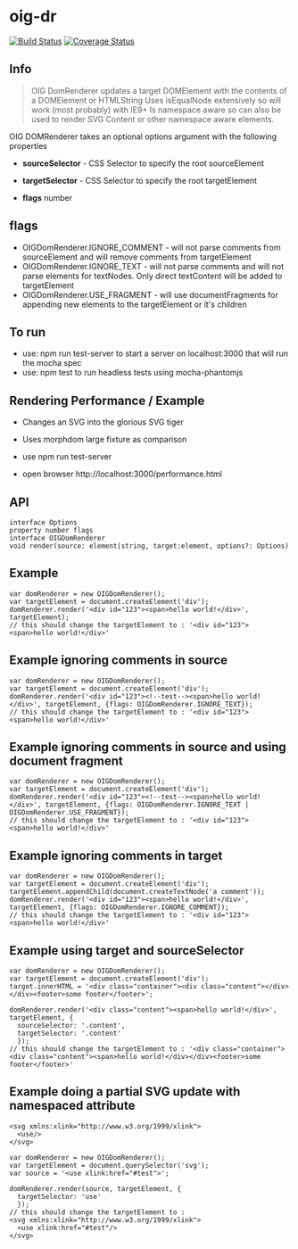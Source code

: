 # oig-dr

[![Build Status](https://travis-ci.org/shock01/oig-dr.svg?branch=master)](https://travis-ci.org/shock01/oig-dr)
[![Coverage Status](https://coveralls.io/repos/github/shock01/oig-dr/badge.svg?branch=master&unique123)](https://coveralls.io/github/shock01/oig-dr?branch=master)


## Info

> OIG DomRenderer updates a target DOMElement with the contents of a DOMElement or HTMLString
> Uses isEqualNode extensively so will work (most probably) with IE9+
> Is namespace aware so can also be used to render SVG Content or other namespace aware elements.

OIG DOMRenderer takes an optional options argument with the following properties
- **sourceSelector** - CSS Selector to specify the root sourceElement
- **targetSelector** - CSS Selector to specify the root targetElement

- **flags** number

## flags
- OIGDomRenderer.IGNORE_COMMENT - will not parse comments from sourceElement and will remove comments from targetElement
- OIGDomRenderer.IGNORE_TEXT - will not parse comments and will not parse elements for textNodes. Only direct textContent will be added to targetElement
- OIGDomRenderer.USE_FRAGMENT - will use documentFragments for appending new elements to the targetElement or it's children
##

## To run

- use: npm run test-server to start a server on localhost:3000 that will run the mocha spec
- use: npm test to run headless tests using mocha-phantomjs

## Rendering Performance / Example

- Changes an SVG into the glorious SVG tiger
- Uses morphdom large fixture as comparison

- use npm run test-server
- open browser http://localhost:3000/performance.html

## API
```
interface Options
property number flags
interface OIGDomRenderer
void render(source: element|string, target:element, options?: Options)
```

## Example
```
var domRenderer = new OIGDomRenderer();
var targetElement = document.createElement('div');
domRenderer.render('<div id="123"><span>hello world!</div>', targetElement);
// this should change the targetElement to : '<div id="123"><span>hello world!</div>'
```

## Example ignoring comments in source
```
var domRenderer = new OIGDomRenderer();
var targetElement = document.createElement('div');
domRenderer.render('<div id="123"><!--test--><span>hello world!</div>', targetElement, {flags: OIGDomRenderer.IGNORE_TEXT});
// this should change the targetElement to : '<div id="123"><span>hello world!</div>'
```

## Example ignoring comments in source and using document fragment
```
var domRenderer = new OIGDomRenderer();
var targetElement = document.createElement('div');
domRenderer.render('<div id="123"><!--test--><span>hello world!</div>', targetElement, {flags: OIGDomRenderer.IGNORE_TEXT | OIGDomRenderer.USE_FRAGMENT});
// this should change the targetElement to : '<div id="123"><span>hello world!</div>'
```

## Example ignoring comments in target
```
var domRenderer = new OIGDomRenderer();
var targetElement = document.createElement('div');
targetElement.appendChild(document.createTextNode('a comment'));
domRenderer.render('<div id="123"><span>hello world!</div>', targetElement, {flags: OIGDomRenderer.IGNORE_COMMENT});
// this should change the targetElement to : '<div id="123"><span>hello world!</div>'
```


## Example using target and sourceSelector
```
var domRenderer = new OIGDomRenderer();
var targetElement = document.createElement('div');
target.innerHTML = '<div class="container"><div class="content"></div></div><footer>some footer</footer>';

domRenderer.render('<div class="content"><span>hello world!</div>', targetElement, {
  sourceSelector: '.content',
  targetSelector: '.content'
  });
// this should change the targetElement to : '<div class="container"><div class="content"><span>hello world!</div></div><footer>some footer</footer>'
```

## Example doing a partial SVG update with namespaced attribute
```
<svg xmlns:xlink="http://www.w3.org/1999/xlink">
  <use/>
</svg>

var domRenderer = new OIGDomRenderer();
var targetElement = document.querySelector('svg');
var source = '<use xlink:href="#test">';

domRenderer.render(source, targetElement, {
  targetSelector: 'use'
  });
// this should change the targetElement to :
<svg xmlns:xlink="http://www.w3.org/1999/xlink">
  <use xlink:href="#test"/>
</svg>

```
